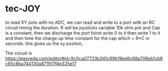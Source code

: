 # tec-JOY
to read XY pots with no ADC, we can read and write to a port with an RC circuit timing the duration. R will be joysticks variable 10k ohm pot and Cap is a constant, then we discharge the port foirst write 0 to it then write 1 to it and then time the charge up time constant for the cap which = R*C in seconds. this gives us the xy positon, 




The circuit is https://easyeda.com/editor#id=9c0ca07733b341c99b19ee6c88a706eb|cb8c65c8ba744130a871917f4e325e17




